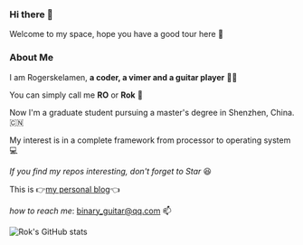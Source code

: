 ### Hi there 👋

Welcome to my space, hope you have a good tour here 🥳

### About Me

I am Rogerskelamen, **a coder, a vimer and a guitar player** 👨‍💻

You can simply call me **RO** or **Rok** 🤟

Now I'm a graduate student pursuing a master's degree in Shenzhen, China. 🇨🇳

My interest is in a complete framework from processor to operating system 💻

*If you find my repos interesting, don't forget to Star* 😆

This is 👉[my personal blog](https://rokelamen.top)👈

*how to reach me*: binary_guitar@qq.com 📫

![Rok's GitHub stats](https://github-readme-stats.vercel.app/api?username=Rogerskelamen&show_icons=true&hide=prs)
